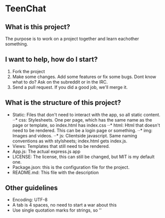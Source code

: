 # TeenChat
## What is this project?
The purpose is to work on a project together and learn eachother something.

## I want to help, how do I start?
1. Fork the project
2. Make some changes. Add some features or fix some bugs. Dont know what to do? Ask on the subreddit or in the IRC.
3. Send a pull request. If you did a good job, we'll merge it.

## What is the structure of this project?
- Static: Files that don't need to interact with the app, so all static content.
⋅⋅* css: Stylesheets. One per page, which has the same name as the page or template, so index.html has index.css
⋅⋅* html: Html that doesn't need to be rendered. This can be a login page or something.
⋅⋅* img: Images and videos.
⋅⋅* js: Clientside javascript. Same naming conventions as with stylsheets; index.html gets index.js.
- Views: Templates that still need to be rendered.
- App.js: The actual express.js app
- LICENSE: The license, this can still be changed, but MIT is my default one.
- Package.json: this is the configuration file for the project.
- README.md: This file with the description
## Other guidelines
- Encoding: UTF-8
- A tab is 4 spaces, no need to start a war about this
- Use single quotation marks for strings, so ''